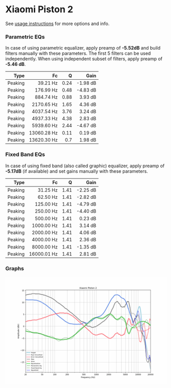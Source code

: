 # Xiaomi Piston 2
See [usage instructions](https://github.com/jaakkopasanen/AutoEq#usage) for more options and info.

### Parametric EQs
In case of using parametric equalizer, apply preamp of **-5.52dB** and build filters manually
with these parameters. The first 5 filters can be used independently.
When using independent subset of filters, apply preamp of **-5.46 dB**.

| Type    | Fc          |    Q | Gain     |
|--------:|------------:|-----:|---------:|
| Peaking | 39.21 Hz    | 0.24 | -1.98 dB |
| Peaking | 176.99 Hz   | 0.48 | -4.83 dB |
| Peaking | 884.74 Hz   | 0.88 | 3.93 dB  |
| Peaking | 2170.65 Hz  | 1.65 | 4.36 dB  |
| Peaking | 4037.54 Hz  | 3.76 | 3.24 dB  |
| Peaking | 4937.33 Hz  | 4.38 | 2.83 dB  |
| Peaking | 5939.60 Hz  | 2.44 | -4.67 dB |
| Peaking | 13060.28 Hz | 0.11 | 0.19 dB  |
| Peaking | 13620.30 Hz | 0.7  | 1.98 dB  |

### Fixed Band EQs
In case of using fixed band (also called graphic) equalizer, apply preamp of **-5.17dB**
(if available) and set gains manually with these parameters.

| Type    | Fc          |    Q | Gain     |
|--------:|------------:|-----:|---------:|
| Peaking | 31.25 Hz    | 1.41 | -2.25 dB |
| Peaking | 62.50 Hz    | 1.41 | -2.82 dB |
| Peaking | 125.00 Hz   | 1.41 | -4.79 dB |
| Peaking | 250.00 Hz   | 1.41 | -4.40 dB |
| Peaking | 500.00 Hz   | 1.41 | 0.23 dB  |
| Peaking | 1000.00 Hz  | 1.41 | 3.14 dB  |
| Peaking | 2000.00 Hz  | 1.41 | 4.06 dB  |
| Peaking | 4000.00 Hz  | 1.41 | 2.36 dB  |
| Peaking | 8000.00 Hz  | 1.41 | -1.35 dB |
| Peaking | 16000.01 Hz | 1.41 | 2.81 dB  |

### Graphs
![](./Xiaomi%20Piston%202.png)